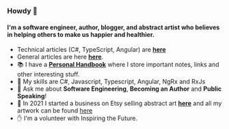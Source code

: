 ### Howdy 👋

#### I'm a software engineer, author, blogger, and abstract artist who believes in helping others to make us happier and healthier.

- Technical articles (C#, TypeScript, Angular) are [**here**](codeproject.com/Articles/georgemarklow#Article)
- General articles are here [**here**](https://marklowg.medium.com/).
- 📚 I have a [**Personal Handbook**](https://github.com/georgemarklow/georgemarklow/blob/main/SUMMARY.md) where I store important notes, links and other interesting stuff. 
- 🌱 My skills are C#, Javascript, Typescript, Angular, NgRx and RxJs
- 💬 Ask me about **Software Engineering**, **Becoming an Author** and **Public Speaking**! 
- 🎨 In 2021 I started a business on Etsy selling abstract art [**here**](https://www.porgiepuddingandpie.com/gallery) and all my artwork can be found [here](https://www.instagram.com/george.marklow.art/)
- ✋ I'm a volunteer with Inspiring the Future.
